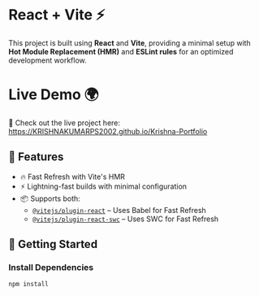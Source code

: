 # React + Vite ⚡

This project is built using **React** and **Vite**, providing a minimal setup with **Hot Module Replacement (HMR)** and **ESLint rules** for an optimized development workflow.

# Live Demo 🌍 
🚀 Check out the live project here:
https://KRISHNAKUMARPS2002.github.io/Krishna-Portfolio

## 🚀 Features

- 🔥 Fast Refresh with Vite's HMR  
- ⚡ Lightning-fast builds with minimal configuration  
- 📦 Supports both:
  - [`@vitejs/plugin-react`](https://github.com/vitejs/vite-plugin-react) – Uses Babel for Fast Refresh  
  - [`@vitejs/plugin-react-swc`](https://github.com/vitejs/vite-plugin-react-swc) – Uses SWC for Fast Refresh  

## 📌 Getting Started

### Install Dependencies  
```sh
npm install
